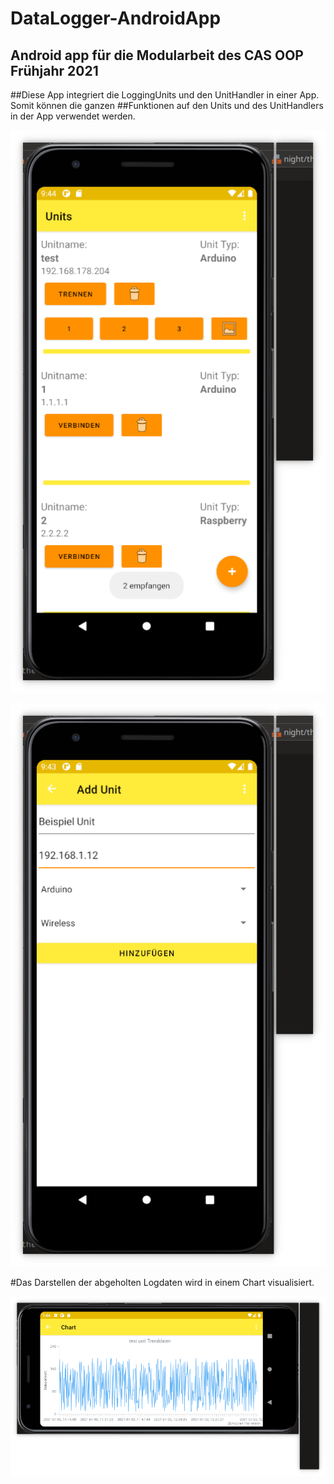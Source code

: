 # DataLogger-AndroidApp

## Android app für die Modularbeit des CAS OOP Frühjahr 2021

##Diese App integriert die LoggingUnits und den UnitHandler in einer App. Somit können die ganzen
##Funktionen auf den Units und des UnitHandlers in der App verwendet werden.

![UnitList Screenshot](resources/UnitsScreenshot.png)

![Unit hinzufügen Screenshot](resources/AddUnitScreenshot.png)

#Das Darstellen der abgeholten Logdaten wird in einem Chart visualisiert.

![Chart Screenshot](resources/ChartScreenshot.png)
